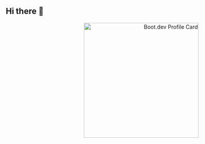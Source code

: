## Hi there 👋

<!--
**SurfMonkey17/surfmonkey17** is a ✨ _special_ ✨ repository because its `README.md` (this file) appears on your GitHub profile.

Here are some ideas to get you started:

- 🔭 I’m currently working on ...
- 🌱 I’m currently learning ...
- 👯 I’m looking to collaborate on ...
- 🤔 I’m looking for help with ...
- 💬 Ask me about ...
- 📫 How to reach me: ...
- 😄 Pronouns: ...
- ⚡ Fun fact: ...
-->
<p align="right">
  <img src="https://api.boot.dev/v1/users/public/47c7e358-2bb7-4c79-a888-2d5ba26e1f99/thumbnail" width="300px" alt="Boot.dev Profile Card" >

</p>
